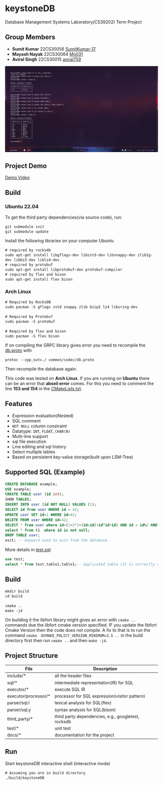 # keystoneDB
Database Management Systems Laboratory(CS39202) Term Project

## Group Members

- **Sumit Kumar** 22CS30056 [SumitKumar-17](https://github.com/SumitKumar-17)
- **Mayash Nayak** 22CS30064 [Mn031](https://github.com/Mn031)
- **Aviral Singh** 22CS30015 [aviral759](https://github.com/aviral759)

  
![keystoneDB.png](./docs/images/keystoneDB_Demo.png)

## Project Demo
[Demo Video](https://drive.google.com/file/d/1m0a_JIVV1QeOkWNqVFGoFg9BhUIKFUB8/view?usp=sharing)

## Build

### Ubuntu 22.04

To get the third party dependencies(via source code), run:

```shell
git submodule init
git submodule update
```

Install the following libraries on your computer
Ubuntu
```shell
# required by rocksdb
sudo apt-get install libgflags-dev libzstd-dev libsnappy-dev zlib1g-dev libbz2-dev liblz4-dev
# required by protobuf
sudo apt-get install libprotobuf-dev protobuf-compiler
# required by flex and bison
sudo apt-get install flex bison

```
### Arch Linux
```shell
# Required by RocksDB
sudo pacman -S gflags zstd snappy zlib bzip2 lz4 liburing-dev

# Required by Protobuf
sudo pacman -S protobuf

# Required by flex and bison
sudo pacman -S flex bison

```
If on compiling the GRPC library gives error you need to recompile the [db.proto](./common/codec/db.proto)
with 
```shell
protoc --cpp_out=./ common/codec/db.proto
```
Then recompile the database again.

This code was tested on **Arch Linux**. 
If you are running on **Ubuntu** there can be an error that **abseil error** comes.
For this you need to comment the line **153 and 154** in the [CMakeLists.txt](./CMakeLists.txt).

## Features

* Expression evaluation(Nested)
* SQL comment
* `NOT NULL` column constraint
* Datatype: `INT`, `FLOAT`, `CHAR(N)`
* Multi-line support
* sql file execution
* Line editing and sql history
* Select multiple tables
* Based on persistent key-value storage(built upon LSM-Tree)

## Supported SQL (Example)

```sql
CREATE DATABASE example;
USE example;
CREATE TABLE user (id int);
SHOW TABLES;
INSERT INTO user (id NOT NULL) VALUES (1);
SELECT id from user WHERE id = 42;
UPDATE user SET id=1 WHERE id=42;
DELETE FROM user WHERE id=42;
SELECT * from user where id=(1+2*2+(id=id)+id^id+id) AND id = id%2 AND id IS NOT NULL;
select * from t1  where id is not null;
DROP TABLE user;
exit; -- keyword used to exit from the database
```

More details in [test.sql](./test/test.sql):

```sql
use test;
select * from test.table1,table1;-- duplicated table (It is correctly checked)
```

## Build

```shell
mkdir build
cd build

cmake ..
make -j4
```

On building it the libfort library might gives an error with `cmake ..` commands due the libfort cmake version specified. IF you update the libfort Cmake Version then the code does not compile. A fix to that is  to run the command `cmake -DCMAKE_POLICY_VERSION_MINIMUM=3.5 ..`  in the build directory first then run `cmake ..` and then `make -j4`.

## Project Structure

| File                 | Description                                         |
|----------------------|-----------------------------------------------------|
| include/*            | all the header files                                |
| sql/*                | intermediate representation(IR) for SQL             |
| executor/*           | execute SQL IR                                      |
| executor/processor/* | processor for SQL expression(visitor pattern)       |
| parser/sql.l         | lexical analysis for SQL(flex)                      |
| parser/sql.y         | syntax analysis for SQL(bison)                      |
| third_party/*        | third party dependencies, e.g., googletest, rocksdb |
| test/*               | unit test                                           |
| docs/*               | documentation for the project                       |

## Run

Start keystoneDB interactive shell (interactive mode)

```shell
# Assuming you are in build directory
./build/keystoneDB
```
